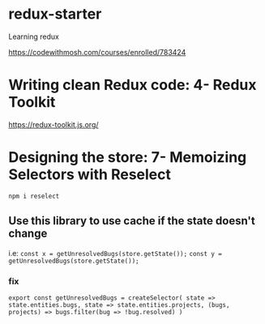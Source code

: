 # redux-starter
Learning redux

https://codewithmosh.com/courses/enrolled/783424

# Writing clean Redux code: 4- Redux Toolkit
https://redux-toolkit.js.org/


# Designing the store: 7- Memoizing Selectors with Reselect 
`npm i reselect`
## Use this library to use cache if the state doesn't change
i.e:
`const x = getUnresolvedBugs(store.getState());`
`const y = getUnresolvedBugs(store.getState());`

### fix
`export const getUnresolvedBugs = createSelector(
  state => state.entities.bugs,
  state => state.entities.projects,
  (bugs, projects) => bugs.filter(bug => !bug.resolved)
  )`
